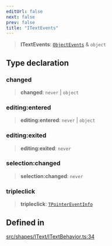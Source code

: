 ```yaml
---
editUrl: false
next: false
prev: false
title: "ITextEvents"
---
```


> **ITextEvents**: [`ObjectEvents`](/api/interfaces/objectevents/) & `object`

## Type declaration

### changed

> **changed**: `never` \| `object`

### editing:entered

> **editing:entered**: `never` \| `object`

### editing:exited

> **editing:exited**: `never`

### selection:changed

> **selection:changed**: `never`

### tripleclick

> **tripleclick**: [`TPointerEventInfo`](/api/interfaces/tpointereventinfo/)

## Defined in

[src/shapes/IText/ITextBehavior.ts:34](https://github.com/fabricjs/fabric.js/blob/v6.0.0-rc4/src/shapes/IText/ITextBehavior.ts#L34)
